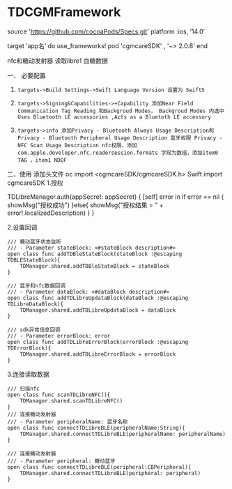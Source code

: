 # TDCGMFramework

source 'https://github.com/cocoaPods/Specs.git'
platform :ios, ‘14.0’

target ‘app名’ do
	use_frameworks!
   	pod 'cgmcareSDK' , '~> 2.0.8'
end



nfc和糖动发射器 读取libre1 血糖数据


一、 必要配置
1.     targets->Build Settings->Swift Language Version 设置为 Swift5
2.     targets->Signing&Capabilities->+Capability 添加Near Field Communication Tag Reading 和Backgroud Modes， Backgroud Modes 内选中Uses Bluetooth LE accessories ,Acts as a Bluetoth LE accessory 
3.     targets->info 添加Privacy - Bluetooth Always Usage Description和Privacy - Bluetooth Peripheral Usage Description 蓝牙权限 Privacy - NFC Scan Usage Description nfc权限，添加com.apple.developer.nfc.readersession.formats 字段为数组，添加item0 TAG ，item1 NDEF    
二、使用
添加头文件
oc import <cgmcareSDK/cgmcareSDK.h>
Swift  import cgmcareSDK
1.授权

TDLibreManager.auth(appSecret: appSecret) { [self] error in
            if error == nil {
                showMsg("授权成功")
            }else{
                showMsg("授权结果 = " + error!.localizedDescription)
            }
        }
	
2.设置回调

    /// 糖动蓝牙状态监听
    /// - Parameter stateBlock: <#stateBlock description#>
    open class func addTDBleStateBlock(stateBlock :@escaping TDBLEStateBlock){
        TDManager.shared.addTDBleStateBlock = stateBlock
    }
    
    /// 蓝牙和nfc数据回调
    /// - Parameter dataBlock: <#dataBlock description#>
    open class func addTDLibreUpdataBlock(dataBlock :@escaping TDLibreDataBlock){
        TDManager.shared.addTDLibreUpdataBlock = dataBlock
    }
    
    /// sdk异常信息回调
    /// - Parameter errorBlock: error
    open class func addTDLibreErrorBlock(errorBlock :@escaping TDErrorBlock){
        TDManager.shared.addTDLibreErrorBlock = errorBlock
    }
    
3.连接读取数据

    /// 扫描nfc
    open class func scanTDLibreNFC(){
        TDManager.shared.scanTDLibreNFC()
    }
    /// 连接糖动发射器
    /// - Parameter peripheralName: 蓝牙名称
    open class func connectTDLibreBLE(peripheralName:String){
        TDManager.shared.connectTDLibreBLE(peripheralName: peripheralName)
    }
    
    /// 连接糖动发射器
    /// - Parameter peripheral: 糖动蓝牙
    open class func connectTDLibreBLE(peripheral:CBPeripheral){
        TDManager.shared.connectTDLibreBLE(peripheral: peripheral)
    }   


